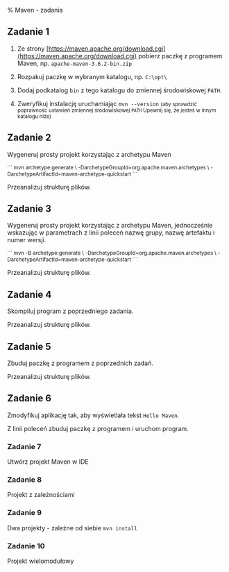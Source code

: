 % Maven - zadania 

## Zadanie 1

1) Ze strony [https://maven.apache.org/download.cgi](https://maven.apache.org/download.cgi)
pobierz paczkę z programem Maven, np. `apache-maven-3.6.2-bin.zip`

2) Rozpakuj paczkę w wybranym katalogu, np. `C:\opt\`

3) Dodaj podkatalog `bin` z tego katalogu do zmiennej środowiskowej `PATH`.

4) Zweryfikuj instalację uruchamiając `mvn --version`
<small>(aby sprawdzić poprawnośc ustawień zmiennej środowiskowej `PATH` Upewnij się, że jesteś w innym katalogu niże)</small>

## Zadanie 2

Wygeneruj prosty projekt korzystając z archetypu Maven 

<div style="font-size: 85%">
```
mvn archetype:generate \
-DarchetypeGroupId=org.apache.maven.archetypes \
-DarchetypeArtifactId=maven-archetype-quickstart
```
</div>

Przeanalizuj strukturę plików.   

## Zadanie 3

Wygeneruj prosty projekt korzystając z archetypu Maven, jednocześnie wskazując w parametrach z linii poleceń
nazwę grupy, nazwę artefaktu i numer wersji. 

<div style="font-size: 85%">
```
mvn -B archetype:generate \
-DarchetypeGroupId=org.apache.maven.archetypes \
-DarchetypeArtifactId=maven-archetype-quickstart
```
</div>

Przeanalizuj strukturę plików.   


## Zadanie 4

Skompiluj program z poprzedniego zadania.

Przeanalizuj strukturę plików.   



## Zadanie 5

Zbuduj paczkę z programem z poprzednich zadań.

Przeanalizuj strukturę plików.   



## Zadanie 6

Zmodyfikuj aplikację tak, aby wyświetlała tekst `Hello Maven`.

Z linii poleceń zbuduj paczkę z programem i uruchom program. 



### Zadanie 7
 
Utwórz projekt Maven w IDE

### Zadanie 8
Projekt z zależnościami

### Zadanie 9
Dwa projekty - zależne od siebie 
`mvn install`

### Zadanie 10
Projekt wielomodułowy
